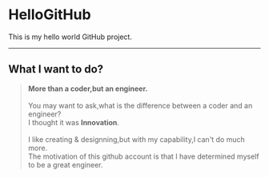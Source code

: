 # HelloGitHub
This is my hello world GitHub project.
***
## What I want to do?
> **More than a coder,but an engineer.**<br><br>
You may want to ask,what is the difference between a coder and an engineer?<br>
I thought it was **Innovation**.<br><br>
I like creating & designning,but with my capability,I can't do much more.<br>
The motivation of this github account is that I have determined myself to be a great engineer.<br>
